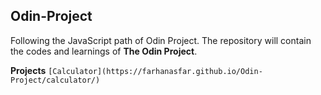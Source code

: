 ## Odin-Project
Following the JavaScript path of Odin Project.
The repository will contain the codes and learnings of **The Odin Project**.

**Projects**
`[Calculator](https://farhanasfar.github.io/Odin-Project/calculator/)`

